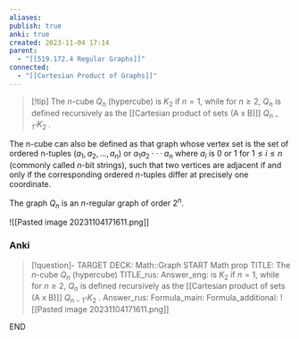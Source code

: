 ```yaml
---
aliases: 
publish: true
anki: true
created: 2023-11-04 17:14
parent:
  - "[[519.172.4 Regular Graphs]]"
connected:
  - "[[Cartesian Product of Graphs]]"
---
```

> [!tip] The $n$-cube $Q_n$ (hypercube)
is $K_2$ if $n = 1$, 
while for $n ≥ 2$, $Q_n$ is defined recursively as the [[Cartesian product of sets (A x B)]] $Q_{n−1} \square K_2$ . 

The n-cube can also be defined as that graph whose vertex set is the set of ordered n-tuples $(a_1, a_2, . . . , a_n)$ or $a_1a_2 ···a_n$ where $a_i$ is $0$ or $1$ for $1 ≤ i ≤ n$ (commonly called $n$-bit strings), such that two vertices are adjacent if and only if the corresponding ordered $n$-tuples differ at precisely one coordinate. 

The graph $Q_n$ is an $n$-regular graph of order $2^n$. 

![[Pasted image 20231104171611.png]]



### Anki
> [!question]-
TARGET DECK: Math::Graph
START
Math prop
TITLE: The $n$-cube $Q_n$ (hypercube)
TITLE_rus: 
Answer_eng: is $K_2$ if $n = 1$, 
while for $n ≥ 2$, $Q_n$ is defined recursively as the [[Cartesian product of sets (A x B)]] $Q_{n−1} \square K_2$ . 
Answer_rus: 
Formula_main: 
Formula_additional: ![[Pasted image 20231104171611.png]]
<!--ID: 1699164293883-->
END








